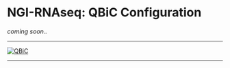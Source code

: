 # NGI-RNAseq: QBiC Configuration

_coming soon.._

---

[![QBiC](images/QBiC_logo.png)](https://portal.qbic.uni-tuebingen.de/portal/)

---
